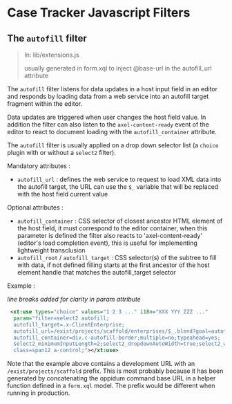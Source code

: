 # Case Tracker Javascript Filters

## The `autofill` filter

> In: lib/extensions.js
>
> usually generated in form.xql to inject @base-url in the autofill_url attribute

The `autofill` filter listens for data updates in a host input field in an editor and responds by loading data from a web service into an autofill target fragment within the editor.

Data updates are triggered when user changes the host field value. In addition the filter can also listen to the `axel-content-ready` event of the editor to react to document loading with the `autofill_container` attribute.

The `autofill` filter is usually applied on a drop down selector list (a `choice` plugin with or without a `select2` filter).

Mandatory attributes :

* `autofill_url` : defines the web service to request to load XML data into the autofill target, the URL can use the `$_` variable that will be replaced with the host field current value

Optional attributes :

* `autofill_container` : CSS selector of closest ancestor HTML element of the host field, it must correspond to the editor container, when this parameter is defined the filter also reacts to 'axel-content-ready' (editor's load completion event), this is useful for implementing lightweight transclusion
* `autofill_root` / `autofill_target` : CSS selector(s) of the subtree to fill with data, if not defined filling starts at the first ancestor of the host element handle that matches the autofill_target selector 

Example :

*line breaks added for clarity in param attribute*

```xml
 <xt:use types="choice" values="1 2 3 ..." i18n="XXX YYY ZZZ ..."
  param="filter=select2 autofill;
  autofill_target=.x-ClientEnterprise;
  autofill_url=/exist/projects/scaffold/enterprises/$_.blend?goal=autofill;
  autofill_container=div.c-autofill-border;multiple=no;typeahead=yes;
  select2_minimumInputLength=2;select2_dropdownAutoWidth=true;select2_width=off;
  class=span12 a-control;"></xt:use>
```

Note that the example above contains a development URL with an `/exist/projects/scaffold` prefix. This is most probably because it has been generated by concatenating the oppidum command base URL in a helper function defined in a `form.xql` model. The prefix would be different when running in production.